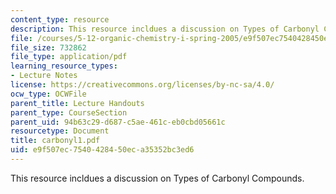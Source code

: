 ```yaml
---
content_type: resource
description: This resource incldues a discussion on Types of Carbonyl Compounds.
file: /courses/5-12-organic-chemistry-i-spring-2005/e9f507ec7540428450eca35352bc3ed6_carbonyl1.pdf
file_size: 732862
file_type: application/pdf
learning_resource_types:
- Lecture Notes
license: https://creativecommons.org/licenses/by-nc-sa/4.0/
ocw_type: OCWFile
parent_title: Lecture Handouts
parent_type: CourseSection
parent_uid: 94b63c29-d687-c5ae-461c-eb0cbd05661c
resourcetype: Document
title: carbonyl1.pdf
uid: e9f507ec-7540-4284-50ec-a35352bc3ed6
---
```

This resource incldues a discussion on Types of Carbonyl Compounds.